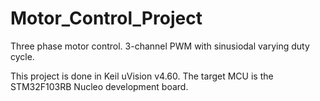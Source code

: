 # Motor_Control_Project
Three phase motor control. 3-channel PWM with sinusiodal varying duty cycle.

This project is done in Keil uVision v4.60. The target MCU is the STM32F103RB Nucleo development board.
